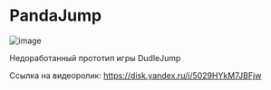# PandaJump
![image](https://user-images.githubusercontent.com/120185572/206755885-e535dfae-6d2d-4273-8053-fdbe4c6192de.png)

Недоработанный прототип игры DudleJump

Ссылка на видеоролик: https://disk.yandex.ru/i/5029HYkM7JBFjw
